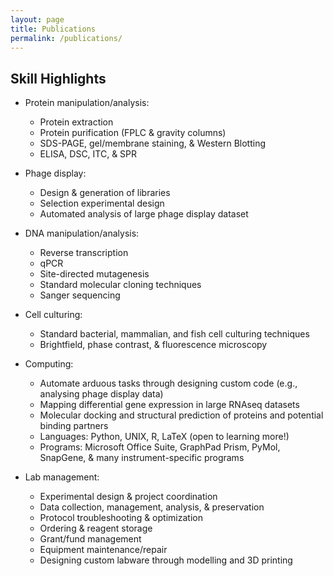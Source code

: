```yaml
---
layout: page
title: Publications
permalink: /publications/
---
```


## Skill Highlights
   
* Protein manipulation/analysis:
   * Protein extraction
   * Protein purification (FPLC & gravity columns)
   * SDS-PAGE, gel/membrane staining, & Western Blotting
   * ELISA, DSC, ITC, & SPR
     
* Phage display:
   * Design & generation of libraries
   * Selection experimental design
   * Automated analysis of large phage display dataset
   
* DNA manipulation/analysis:
   * Reverse transcription
   * qPCR
   * Site-directed mutagenesis
   * Standard molecular cloning techniques
   * Sanger sequencing

* Cell culturing:
   * Standard bacterial, mammalian, and fish cell culturing techniques
   * Brightfield, phase contrast, & fluorescence microscopy

* Computing:
   * Automate arduous tasks through designing custom code (e.g., analysing phage display data)
   * Mapping differential gene expression in large RNAseq datasets
   * Molecular docking and structural prediction of proteins and potential binding partners
   * Languages: Python, UNIX, R, LaTeX (open to learning more!)
   * Programs: Microsoft Office Suite, GraphPad Prism, PyMol, SnapGene, & many instrument-specific programs

* Lab management:
   * Experimental design & project coordination
   * Data collection, management, analysis, & preservation
   * Protocol troubleshooting & optimization
   * Ordering & reagent storage
   * Grant/fund management
   * Equipment maintenance/repair
   * Designing custom labware through modelling and 3D printing
